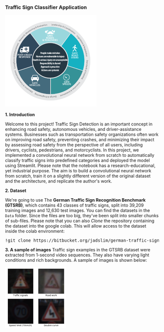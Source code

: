 ### Traffic Sign Classifier Application

<img src='https://github.com/Kiana-Jafari/Traffic-Sign-Classifier-Application/blob/main/Analysis/Safe-System.png' width='300' height='300'></img>

**1. Introduction**

Welcome to this project! Traffic Sign Detection is an important concept in enhancing road safety, autonomous vehicles, and driver-assistance systems. Businesses such as transportation safety organizations often work on improving road safety, preventing crashes, and minimizing their impact by assessing road safety from the perspective of all users, including drivers, cyclists, pedestrians, and motorcyclists. In this project, we implemented a convolutional neural network from scratch to automatically classify traffic signs into predefined categories and deployed the model using Streamlit. Please note that the notebook has a research-educational, yet industrial purpose. The aim is to build a convolutional neural network from scratch, train it on a slightly different version of the original dataset and the architecture, and replicate the author's work.

**2. Dataset**

We're going to use The **German Traffic Sign Recognition Benchmark (GTSRB)**, which contains 43 classes of traffic signs, split into 39,209 training images and 12,630 test images. You can find the datasets in the `Data` folder. Since the files are too big, they've been split into smaller chunks of sub-files. Please note that you can also *Clone* the repository containing the dataset into the google colab. This will allow access to the dataset inside the colab environment:

<pre>!git clone https://bitbucket.org/jadslim/german-traffic-signs</pre>

**3. A sample of images**
Traffic sign examples in the GTSRB dataset were extracted from 1-second video sequences. They also have varying light conditions and rich backgrounds. A sample of images is shown below:

<img src='https://github.com/Kiana-Jafari/Traffic-Sign-Classifier-Application/blob/main/Analysis/sample.png' width='200' height='200'></img>
